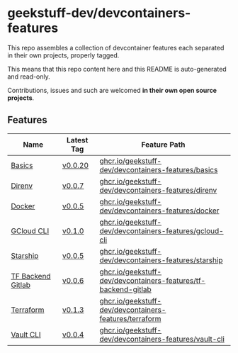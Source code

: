 # geekstuff-dev/devcontainers-features

This repo assembles a collection of devcontainer features each separated in their
own projects, properly tagged.

This means that this repo content here and this README is auto-generated and read-only.

Contributions, issues and such are welcomed **in their own open source projects**.

## Features

| Name | Latest Tag | Feature Path |
| --- | --- | --- |
| [Basics](./src/basics/README.md) | [v0.0.20](https://gitlab.com/geekstuff.dev/devcontainers/features/basics/-/tree/v0.0.20) | [ghcr.io/geekstuff-dev/devcontainers-features/basics](https://github.com/users/geekstuff-dev/packages/container/package/devcontainers-features%2Fbasics) |
| [Direnv](./src/direnv/README.md) | [v0.0.7](https://gitlab.com/geekstuff.dev/devcontainers/features/direnv/-/tree/v0.0.7) | [ghcr.io/geekstuff-dev/devcontainers-features/direnv](https://github.com/users/geekstuff-dev/packages/container/package/devcontainers-features%2Fdirenv) |
| [Docker](./src/docker/README.md) | [v0.0.5](https://gitlab.com/geekstuff.dev/devcontainers/features/docker/-/tree/v0.0.5) | [ghcr.io/geekstuff-dev/devcontainers-features/docker](https://github.com/users/geekstuff-dev/packages/container/package/devcontainers-features%2Fdocker) |
| [GCloud CLI](./src/gcloud-cli/README.md) | [v0.1.0](https://gitlab.com/geekstuff.dev/devcontainers/features/gcloud-cli/-/tree/v0.1.0) | [ghcr.io/geekstuff-dev/devcontainers-features/gcloud-cli](https://github.com/users/geekstuff-dev/packages/container/package/devcontainers-features%2Fgcloud-cli) |
| [Starship](./src/starship/README.md) | [v0.0.5](https://gitlab.com/geekstuff.dev/devcontainers/features/starship/-/tree/v0.0.5) | [ghcr.io/geekstuff-dev/devcontainers-features/starship](https://github.com/users/geekstuff-dev/packages/container/package/devcontainers-features%2Fstarship) |
| [TF Backend Gitlab](./src/tf-backend-gitlab/README.md) | [v0.0.6](https://gitlab.com/geekstuff.dev/devcontainers/features/tf-backend-gitlab/-/tree/v0.0.6) | [ghcr.io/geekstuff-dev/devcontainers-features/tf-backend-gitlab](https://github.com/users/geekstuff-dev/packages/container/package/devcontainers-features%2Ftf-backend-gitlab) |
| [Terraform](./src/terraform/README.md) | [v0.1.3](https://gitlab.com/geekstuff.dev/devcontainers/features/terraform/-/tree/v0.1.3) | [ghcr.io/geekstuff-dev/devcontainers-features/terraform](https://github.com/users/geekstuff-dev/packages/container/package/devcontainers-features%2Fterraform) |
| [Vault CLI](./src/vault-cli/README.md) | [v0.0.4](https://gitlab.com/geekstuff.dev/devcontainers/features/vault-cli/-/tree/v0.0.4) | [ghcr.io/geekstuff-dev/devcontainers-features/vault-cli](https://github.com/users/geekstuff-dev/packages/container/package/devcontainers-features%2Fvault-cli) |